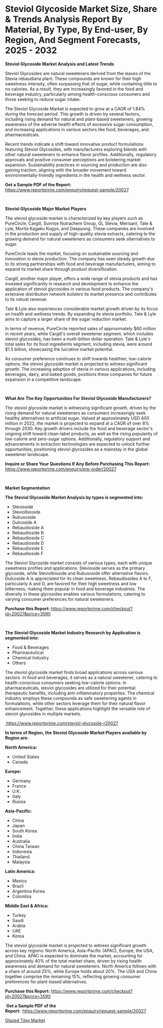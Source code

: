 <p><h1>Steviol Glycoside Market Size, Share & Trends Analysis Report By Material, By Type, By End-user, By Region, And Segment Forecasts, 2025 - 2032</h1></p><p><strong>Steviol Glycoside Market Analysis and Latest Trends</strong></p>
<p><p>Steviol Glycosides are natural sweeteners derived from the leaves of the Stevia rebaudiana plant. These compounds are known for their high sweetness intensity, often surpassing that of sugar, while containing little to no calories. As a result, they are increasingly favored in the food and beverage industry, particularly among health-conscious consumers and those seeking to reduce sugar intake.</p><p>The Steviol Glycoside Market is expected to grow at a CAGR of 1.84% during the forecast period. This growth is driven by several factors, including rising demand for natural and plant-based sweeteners, growing awareness of the adverse health effects of excessive sugar consumption, and increasing applications in various sectors like food, beverages, and pharmaceuticals. </p><p>Recent trends indicate a shift toward innovative product formulations featuring Steviol Glycosides, with manufacturers exploring blends with other natural sweeteners to enhance flavor profiles. Additionally, regulatory approvals and positive consumer perceptions are bolstering market expansion. Sustainability practices in sourcing and production are also gaining traction, aligning with the broader movement toward environmentally-friendly ingredients in the health and wellness sector.</p></p>
<p><strong>Get a Sample PDF of the Report:&nbsp;</strong> <a href="https://www.reportprime.com/enquiry/request-sample/20027?utm_campaign=2188&utm_medium=2&utm_source=Github&utm_content=ia&utm_term=18032025&utm_id=steviol-glycoside">https://www.reportprime.com/enquiry/request-sample/20027</a></p>
<p>&nbsp;</p>
<p><strong>Steviol Glycoside Major Market Players</strong></p>
<p><p>The steviol glycoside market is characterized by key players such as PureCircle, Cargill, Sunrise Nutrachem Group, GL Stevia, Merisant, Tate & Lyle, Morita Kagaku Kogyo, and Daepyung. These companies are involved in the production and supply of high-quality stevia extracts, catering to the growing demand for natural sweeteners as consumers seek alternatives to sugar.</p><p>PureCircle leads the market, focusing on sustainable sourcing and innovation in stevia production. The company has seen steady growth due to its strong partnerships with food and beverage manufacturers, aiming to expand its market share through product diversification.</p><p>Cargill, another major player, offers a wide range of stevia products and has invested significantly in research and development to enhance the application of steviol glycosides in various food products. The company's extensive distribution network bolsters its market presence and contributes to its robust revenue.</p><p>Tate & Lyle also experiences considerable market growth driven by its focus on health and wellness trends. By expanding its stevia portfolio, Tate & Lyle aims to capture a larger share of the sugar reduction market.</p><p>In terms of revenue, PureCircle reported sales of approximately $60 million in recent years, while Cargill's overall sweetener segment, which includes steviol glycosides, has been a multi-billion dollar operation. Tate & Lyle's total sales for its food ingredients segment, including stevia, were around $1.5 billion, showcasing the lucrative market potential.</p><p>As consumer preference continues to shift towards healthier, low-calorie options, the steviol glycoside market is projected to witness significant growth. The increasing adoption of stevia in various applications, including beverages, dairy, and baked goods, positions these companies for future expansion in a competitive landscape.</p></p>
<p>&nbsp;</p>
<p><strong>What Are The Key Opportunities For Steviol Glycoside Manufacturers?</strong></p>
<p><p>The steviol glycoside market is witnessing significant growth, driven by the rising demand for natural sweeteners as consumers increasingly seek healthy alternatives to artificial sugar. Valued at approximately USD 400 million in 2022, the market is projected to expand at a CAGR of over 8% through 2030. Key growth drivers include the food and beverage sector's ongoing shift toward clean-label products, as well as the rising popularity of low-calorie and zero-sugar options. Additionally, regulatory support and advancements in extraction technologies are expected to unlock further opportunities, positioning steviol glycosides as a mainstay in the global sweetener landscape.</p></p>
<p><strong>Inquire or Share Your Questions If Any Before Purchasing This Report:</strong> <a href="https://www.reportprime.com/enquiry/pre-order/20027?utm_campaign=2188&utm_medium=2&utm_source=Github&utm_content=ia&utm_term=18032025&utm_id=steviol-glycoside">https://www.reportprime.com/enquiry/pre-order/20027</a></p>
<p>&nbsp;</p>
<p><strong>Market Segmentation</strong></p>
<p><strong>The Steviol Glycoside Market Analysis by types is segmented into:</strong></p>
<p><ul><li>Stevioside</li><li>Steviolbioside</li><li>Rubusoside</li><li>Dulcoside A</li><li>Rebaudioside A</li><li>Rebaudioside B</li><li>Rebaudioside C</li><li>Rebaudioside D</li><li>Rebaudioside E</li><li>Rebaudioside F</li></ul></p>
<p><p>The Steviol Glycoside market consists of various types, each with unique sweetness profiles and applications. Stevioside serves as the primary glycoside, while Steviolbioside and Rubusoside offer alternative flavors. Dulcoside A is appreciated for its clean sweetness. Rebaudiosides A to F, particularly A and D, are favored for their high sweetness and low bitterness, making them popular in food and beverage industries. The diversity in these glycosides enables various formulations, catering to varying consumer preferences for natural sweeteners.</p></p>
<p><strong>Purchase this Report:&nbsp;</strong><a href="https://www.reportprime.com/checkout?id=20027&price=3590&utm_campaign=2188&utm_medium=2&utm_source=Github&utm_content=ia&utm_term=18032025&utm_id=steviol-glycoside">https://www.reportprime.com/checkout?id=20027&price=3590</a></p>
<p>&nbsp;</p>
<p><strong>The Steviol Glycoside Market Industry Research by Application is segmented into:</strong></p>
<p><ul><li>Food & Beverages</li><li>Pharmaceutical</li><li>Chemical Industry</li><li>Others</li></ul></p>
<p><p>The steviol glycoside market finds broad applications across various sectors. In food and beverages, it serves as a natural sweetener, catering to health-conscious consumers seeking low-calorie options. In pharmaceuticals, steviol glycosides are utilized for their potential therapeutic benefits, including anti-inflammatory properties. The chemical industry employs these compounds as safe sweetening agents in formulations, while other sectors leverage them for their natural flavor enhancement. Together, these applications highlight the versatile role of steviol glycosides in multiple markets.</p></p>
<p><a href="https://www.reportprime.com/steviol-glycoside-r20027?utm_campaign=2188&utm_medium=2&utm_source=Github&utm_content=ia&utm_term=18032025&utm_id=steviol-glycoside">&nbsp;https://www.reportprime.com/steviol-glycoside-r20027</a></p>
<p><strong>In terms of Region, the Steviol Glycoside Market Players available by Region are:</strong></p>
<p>
    <p> <strong> North America: </strong>
        <ul>
            <li>United States</li>
            <li>Canada</li>
        </ul>
        </p> 
    <p> <strong> Europe: </strong>
        <ul>
            <li>Germany</li>
            <li>France</li>
            <li>U.K.</li>
            <li>Italy</li>
            <li>Russia</li>
        </ul>
        </p> 
    <p> <strong> Asia-Pacific: </strong>
        <ul>
            <li>China</li>
            <li>Japan</li>
            <li>South Korea</li>
            <li>India</li>
            <li>Australia</li>
            <li>China Taiwan</li>
            <li>Indonesia</li>
            <li>Thailand</li>
            <li>Malaysia</li>
        </ul>
        </p> 
    <p> <strong> Latin America: </strong>
        <ul>
            <li>Mexico</li>
            <li>Brazil</li>
            <li>Argentina Korea</li>
            <li>Colombia</li>
        </ul>
        </p> 
    <p> <strong> Middle East & Africa: </strong>
        <ul>
            <li>Turkey</li>
            <li>Saudi</li>
            <li>Arabia</li>
            <li>UAE</li>
            <li>Korea</li>
        </ul>
    </p>
    </p>
<p><p>The steviol glycoside market is projected to witness significant growth across key regions: North America, Asia-Pacific (APAC), Europe, the USA, and China. APAC is expected to dominate the market, accounting for approximately 40% of the total market share, driven by rising health awareness and demand for natural sweeteners. North America follows with a share of around 25%, while Europe holds about 20%. The USA and China together comprise the remaining 15%, reflecting growing consumer preferences for plant-based alternatives.</p></p>
<p><strong>Purchase this Report: </strong><a href="https://www.reportprime.com/checkout?id=20027&price=3590&utm_campaign=2188&utm_medium=2&utm_source=Github&utm_content=ia&utm_term=18032025&utm_id=steviol-glycoside">https://www.reportprime.com/checkout?id=20027&price=3590</a></p>
<p>&nbsp;<strong>Get a Sample PDF of the Report:&nbsp;&nbsp;</strong><a href="https://www.reportprime.com/enquiry/request-sample/20027?utm_campaign=2188&utm_medium=2&utm_source=Github&utm_content=ia&utm_term=18032025&utm_id=steviol-glycoside">https://www.reportprime.com/enquiry/request-sample/20027</a></p>
<p><strong></strong></p>
<p><p><a href="https://github.com/globismark/Market-Research-Report-List-6/blob/main/glazed-tiles-market.md?utm_campaign=2188&utm_medium=2&utm_source=Github&utm_content=ia&utm_term=18032025&utm_id=steviol-glycoside">Glazed Tiles Market</a></p></p>